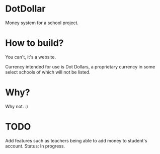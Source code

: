 # DotDollar
Money system for a school project.

# How to build?
You can't, it's a website.

Currency intended for use is Dot Dollars, 
a proprietary currency in some select schools of which will not be listed.

# Why?
Why not. :)

# TODO
Add features such as teachers being able to add money to student's account. Status: In progress.

